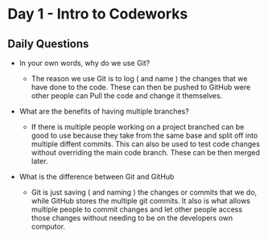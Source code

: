 # Day 1 - Intro to Codeworks

## Daily Questions

- In your own words, why do we use Git?
    - The reason we use Git is to log ( and name ) the changes that we have done to the code. These can then be pushed to GitHub were other people can Pull the code and change it themselves.

- What are the benefits of having multiple branches?
    - If there is multiple people working on a project branched can be good to use because they take from the same base and split off into multiple diffent commits. This can also be used to test code changes without overriding the main code branch. These can be then merged later.

- What is the difference between Git and GitHub
    - Git is just saving ( and naming ) the changes or commits that we do, while GitHub stores the multiple git commits. It also is what allows multiple people to commit changes and let other people access those changes without needing to be on the developers own computor.